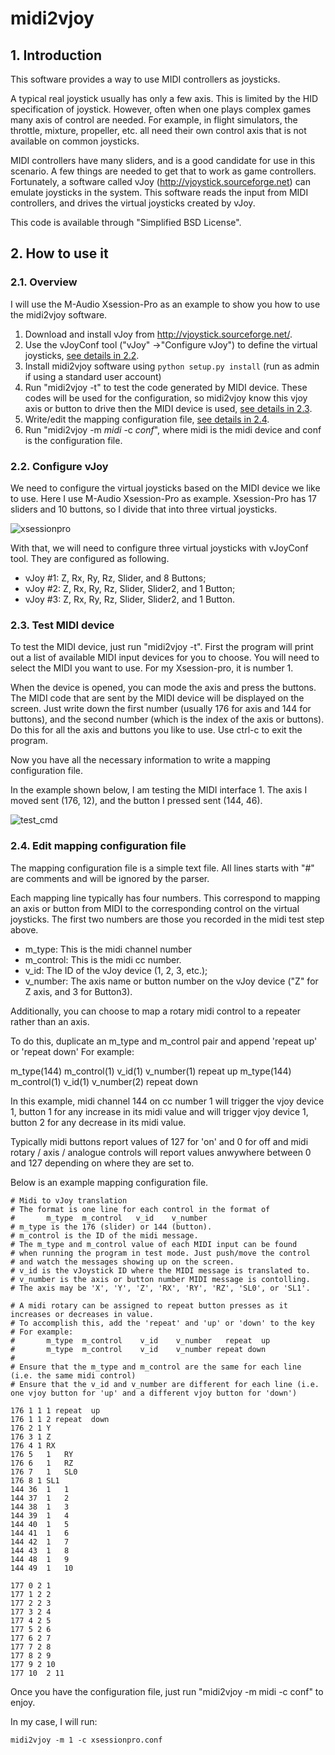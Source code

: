 # midi2vjoy

## 1. Introduction

This software provides a way to use MIDI controllers as joysticks.

A typical real joystick usually has only a few axis. This is limited by the HID specification of joystick. However, often when one plays complex games many axis of control are needed. For example, in flight simulators, the throttle, mixture, propeller, etc. all need their own control axis that is not available on common joysticks.

MIDI controllers have many sliders, and is a good candidate for use in this scenario. A few things are needed to get that to work as game controllers. Fortunately, a software called vJoy (http://vjoystick.sourceforge.net) can emulate joysticks in the system. This software reads the input from MIDI controllers, and drives the virtual joysticks created by vJoy.

This code is available through "Simplified BSD License".

## 2. How to use it

### 2.1. Overview

I will use the M-Audio Xsession-Pro as an example to show you how to use the midi2vjoy software.

1. Download and install vJoy from http://vjoystick.sourceforge.net/.
2. Use the vJoyConf tool ("vJoy" ->"Configure vJoy") to define the virtual joysticks, [see details in 2.2](#22-configure-vjoy).
3. Install midi2vjoy software using `python setup.py install` (run as admin if using a standard user account)
4. Run "midi2vjoy -t" to test the code generated by MIDI device. These codes will be used for the configuration, so midi2vjoy know this vjoy axis or button to drive then the MIDI device is used, [see details in 2.3](#23-test-midi-device).
5. Write/edit the mapping configuration file, [see details in 2.4](#24-edit-mapping-configuration-file).
6. Run "midi2vjoy -m *midi* -c *conf*", where midi is the midi device and conf is the configuration file.

### 2.2. Configure vJoy

We need to configure the virtual joysticks based on the MIDI device we like to use. Here I use M-Audio Xsession-Pro as example. Xsession-Pro has 17 sliders and 10 buttons, so I divide that into three virtual joysticks.

![xsessionpro](/readme_images/xsessionpro.png)

With that, we will need to configure three virtual joysticks with vJoyConf tool. They are configured as following.

- vJoy #1: Z, Rx, Ry, Rz, Slider, and 8 Buttons;
- vJoy #2: Z, Rx, Ry, Rz, Slider, Slider2, and 1 Button;
- vJoy #3: Z, Rx, Ry, Rz, Slider, Slider2, and 1 Button.

### 2.3. Test MIDI device

To test the MIDI device, just run "midi2vjoy -t". First the program will print out a list of available MIDI input devices for you to choose. You will need to select the MIDI you want to use. For my Xsession-pro, it is number 1.

When the device is opened, you can mode the axis and press the buttons. The MIDI code that are sent by the MIDI device will be displayed on the screen. Just write down the first number (usually 176 for axis and 144 for buttons), and the second number (which is the index of the axis or buttons). Do this for all the axis and buttons you like to use. Use ctrl-c to exit the program.

Now you have all the necessary information to write a mapping configuration file.

In the example shown below, I am testing the MIDI interface 1. The axis I moved sent (176, 12), and the button I pressed sent (144, 46).

![test_cmd](/readme_images/test_cmd.png)

### 2.4. Edit mapping configuration file

The mapping configuration file is a simple text file. All lines starts with "#" are comments and will be ignored by the parser.

Each mapping line typically has four numbers. This correspond to mapping an axis or button from MIDI to the corresponding control on the virtual joysticks. The first two numbers are those you recorded in the midi test step above.

- m_type: This is the midi channel number
- m_control: This is the midi cc number.
- v_id: The ID of the vJoy device (1, 2, 3, etc.);
- v_number: The axis name or button number on the vJoy device ("Z" for Z axis, and 3 for Button3).

Additionally, you can choose to map a rotary midi control to a repeater rather than an axis.

To do this, duplicate an m_type and m_control pair and append 'repeat up' or 'repeat down'
For example:

m_type(144) m_control(1) v_id(1) v_number(1) repeat up
m_type(144) m_control(1) v_id(1) v_number(2) repeat down

In this example, midi channel 144 on cc number 1 will trigger the vjoy device 1, button 1 for any increase in its midi value and will trigger vjoy device 1, button 2 for any decrease in its midi value.

Typically midi buttons report values of 127 for 'on' and 0 for off and midi rotary / axis / analogue controls will report values anwywhere between 0 and 127 depending on where they are set to.

Below is an example mapping configuration file.

```
# Midi to vJoy translation
# The format is one line for each control in the format of
#       m_type  m_control   v_id    v_number
# m_type is the 176 (slider) or 144 (button).
# m_control is the ID of the midi message.
# The m_type and m_control value of each MIDI input can be found
# when running the program in test mode. Just push/move the control
# and watch the messages showing up on the screen.
# v_id is the vJoystick ID where the MIDI message is translated to.
# v_number is the axis or button number MIDI message is contolling.
# The axis may be 'X', 'Y', 'Z', 'RX', 'RY', 'RZ', 'SL0', or 'SL1'.

# A midi rotary can be assigned to repeat button presses as it increases or decreases in value.
# To accomplish this, add the 'repeat' and 'up' or 'down' to the key
# For example:
#       m_type  m_control    v_id    v_number   repeat  up
#       m_type  m_control    v_id    v_number repeat down
#
# Ensure that the m_type and m_control are the same for each line (i.e. the same midi control)
# Ensure that the v_id and v_number are different for each line (i.e. one vjoy button for 'up' and a different vjoy button for 'down')

176 1 1 1 repeat  up
176 1 1 2 repeat  down
176 2 1 Y
176	3 1 Z
176	4 1 RX
176	5	1	RY
176	6	1	RZ
176	7	1	SL0
176 8 1 SL1
144	36	1	1
144	37	1	2
144	38	1	3
144	39	1	4
144	40	1	5
144	41	1	6
144	42	1	7
144	43	1	8
144	48	1	9
144	49	1	10

177 0 2 1
177 1 2 2
177 2 2 3
177 3 2 4
177 4 2 5
177 5 2 6
177 6 2 7
177 7 2 8
177 8 2 9
177 9 2 10
177 10  2 11

```

Once you have the configuration file, just run "midi2vjoy -m midi -c conf" to enjoy.

In my case, I will run:

```
midi2vjoy -m 1 -c xsessionpro.conf
```

